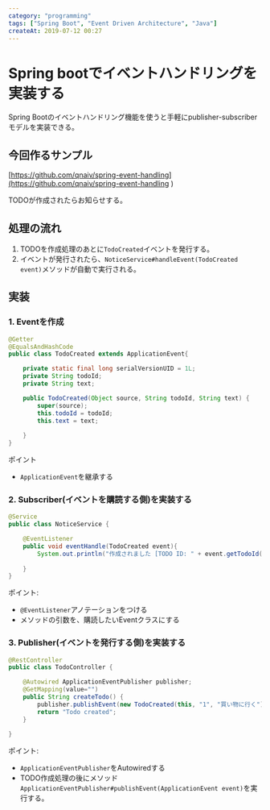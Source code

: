 ```yaml
---
category: "programming"
tags: ["Spring Boot", "Event Driven Architecture", "Java"]
createAt: 2019-07-12 00:27
---
```


# Spring bootでイベントハンドリングを実装する

Spring Bootのイベントハンドリング機能を使うと手軽にpublisher-subscriberモデルを実装できる。

## 今回作るサンプル
[https://github.com/qnaiv/spring-event-handling](https://github.com/qnaiv/spring-event-handling
)

TODOが作成されたらお知らせする。


## 処理の流れ
1. TODOを作成処理のあとに`TodoCreated`イベントを発行する。
2. イベントが発行されたら、`NoticeService#handleEvent(TodoCreated event)`メソッドが自動で実行される。

## 実装
### 1. Eventを作成
``` java
@Getter
@EqualsAndHashCode
public class TodoCreated extends ApplicationEvent{

    private static final long serialVersionUID = 1L;
    private String todoId;
    private String text;

    public TodoCreated(Object source, String todoId, String text) {
        super(source);
        this.todoId = todoId;
        this.text = text;
        
    }
}
```
ポイント
- `ApplicationEvent`を継承する

### 2. Subscriber(イベントを購読する側)を実装する

``` java
@Service
public class NoticeService {

    @EventListener
    public void eventHandle(TodoCreated event){
        System.out.println("作成されました [TODO ID: " + event.getTodoId() + " / 内容: " + event.getText() + "]");
        
    }
}
```
ポイント:
- `@EventListener`アノテーションをつける
- メソッドの引数を、購読したいEventクラスにする

### 3. Publisher(イベントを発行する側)を実装する
```java
@RestController
public class TodoController {

    @Autowired ApplicationEventPublisher publisher;
    @GetMapping(value="")
    public String createTodo() {
        publisher.publishEvent(new TodoCreated(this, "1", "買い物に行く"));
        return "Todo created";
    }
    
}
```
ポイント:
- `ApplicationEventPublisher`をAutowiredする
- TODO作成処理の後にメソッド`ApplicationEventPublisher#publishEvent(ApplicationEvent event)`を実行する。